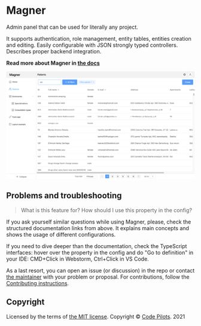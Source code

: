 # Magner

Admin panel that can be used for literally any project. 

It supports authentication, role management, entity tables, entities creation and editing. Easily configurable with JSON strongly typed controllers. Describes proper backend integration.

**Read more about Magner in [the docs](https://code-pilots.github.io/magner/)**

![](./public/screen.png)

## Problems and troubleshooting

> What is this feature for? How should I use this property in the config? 

If you ask yourself similar questions while using Magner, please, check the structured documentation links
from above. It explains main concepts and shows the usage of different configurations.

If you need to dive deeper than the documentation, check the TypeScript interfaces: hover over the
property in the config and do "Go to definition" in your IDE: CMD+Click in Webstorm, Ctrl+Click in VS Code.

As a last resort, you can open an issue (or discussion) in the repo or contact [the maintainer](https://t.me/vanishmax) 
with your problem or proposal. For contributions, follow the [Contributing instructions](./CONTRIBUTING.md).

## Copyright

Licensed by the terms of [the MIT license](./LICENSE). 
Copyright © [Code Pilots](https://code-pilots.com/). 2021
